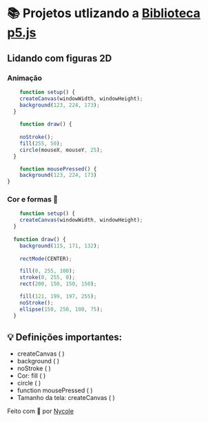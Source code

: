 # 📚 Projetos utlizando a [Biblioteca p5.js](https://p5js.org/) 

## Lidando com figuras 2D

### Animação 

```js
    function setup() {
    createCanvas(windowWidth, windowHeight);
    background(123, 224, 173);
  }
  
    function draw() {
  
    noStroke();
    fill(255, 50);
    circle(mouseX, mouseY, 25);    
  }

    function mousePressed() {
    background(123, 224, 173)
}
```
### Cor e formas 🎨



```javascript
    function setup() {
    createCanvas(windowWidth, windowHeight);
  }
  
  function draw() {
    background(115, 171, 132);
  
    rectMode(CENTER);

    fill(0, 255, 100);
    stroke(0, 255, 0);
    rect(200, 150, 150, 150);

    fill(121, 199, 197, 255);
    noStroke();
    ellipse(150, 250, 100, 75); 
  }
```



## 💡 Definições importantes: 

* createCanvas ( )
* background ( )
* noStroke ( )
* Cor: fill ( ) 
* circle ( )
* function mousePressed ( )
* Tamanho da tela: createCanvas ( )


Feito com 💖 por [Nycole](https://github.com/nycolexavier:)

 
